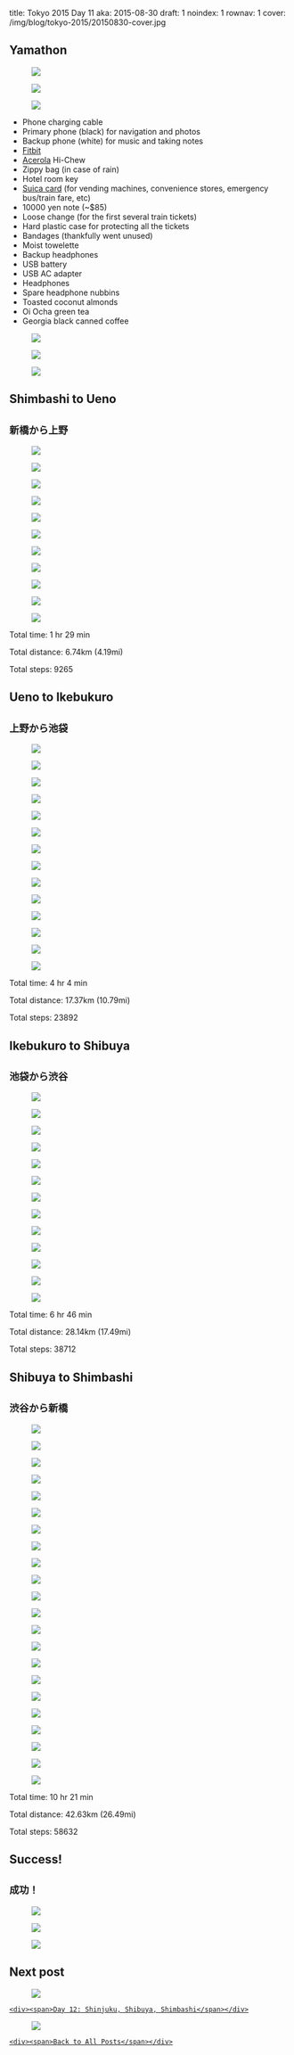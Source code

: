 title: Tokyo 2015 Day 11
aka: 2015-08-30
draft: 1
noindex: 1
rownav: 1
cover: /img/blog/tokyo-2015/20150830-cover.jpg

<h2 class="context">Yamathon</h2>

<div class="h1-1 center box">
  <figure class="screenshot"><img src="/img/blog/tokyo-2015/20150829-205632.jpg"></figure>
  <figure class="screenshot"><img src="/img/blog/tokyo-2015/20150829-205639.jpg"></figure>
</div>

<figure class="bust"><img src="/img/blog/tokyo-2015/20150830-081452.jpg"></figure>

* Phone charging cable
* Primary phone (black) for navigation and photos
* Backup phone (white) for music and taking notes
* [Fitbit](https://www.fitbit.com/user/23VRHD)
* [Acerola](https://en.wikipedia.org/wiki/Malpighia_emarginata) Hi-Chew
* Zippy bag (in case of rain)
* Hotel room key
* [Suica card](https://en.wikipedia.org/wiki/Suica) (for vending machines, convenience stores, emergency bus/train fare, etc)
* 10000 yen note (~$85)
* Loose change (for the first several train tickets)
* Hard plastic case for protecting all the tickets
* Bandages (thankfully went unused)
* Moist towelette
* Backup headphones
* USB battery
* USB AC adapter
* Headphones
* Spare headphone nubbins
* Toasted coconut almonds
* Oi Ocha green tea
* Georgia black canned coffee

<figure><img src="/img/blog/tokyo-2015/20150830-082944.jpg"></figure>
<figure><img src="/img/blog/tokyo-2015/20150830-084038.jpg"></figure>
<figure class="screenshot"><img src="/img/blog/tokyo-2015/20150830-084243.jpg"></figure>

<h2 class="context">Shimbashi to Ueno</h2>
<h2 class="context"><small>新橋から上野</small></h2>

<figure><img src="/img/blog/tokyo-2015/20150830-084853.jpg"></figure>
<figure><img src="/img/blog/tokyo-2015/20150830-085034.jpg"></figure>
<figure><img src="/img/blog/tokyo-2015/20150830-085342.jpg"></figure>
<figure><img src="/img/blog/tokyo-2015/20150830-090419.jpg"></figure>
<figure><img src="/img/blog/tokyo-2015/20150830-091109.jpg"></figure>
<figure><img src="/img/blog/tokyo-2015/20150830-091713.jpg"></figure>
<figure><img src="/img/blog/tokyo-2015/20150830-092424.jpg"></figure>
<figure><img src="/img/blog/tokyo-2015/20150830-094330.jpg"></figure>
<figure><img src="/img/blog/tokyo-2015/20150830-100331.jpg"></figure>
<figure><img src="/img/blog/tokyo-2015/20150830-100717.jpg"></figure>
<figure class="bust"><img src="/img/blog/tokyo-2015/20150830-102120.jpg"></figure>

<p>Total time: 1 hr 29 min</p>
<p>Total distance: 6.74km (4.19mi)</p>
<p>Total steps: 9265</p>

<h2 class="context">Ueno to Ikebukuro</h2>
<h2 class="context"><small>上野から池袋</small></h2>

<div class="h1-1 box">
  <figure class="tokyo-20150830-103320"><img src="/img/blog/tokyo-2015/20150830-103320.jpg"></figure>
  <figure><img src="/img/blog/tokyo-2015/20150830-104004.jpg"></figure>
</div>
<figure><img src="/img/blog/tokyo-2015/20150830-104043.jpg"></figure>
<figure class="bust"><img src="/img/blog/tokyo-2015/20150830-105547.jpg"></figure>
<figure><img src="/img/blog/tokyo-2015/20150830-105759.jpg"></figure>
<figure class="bust"><img src="/img/blog/tokyo-2015/20150830-110157.jpg"></figure>
<figure><img src="/img/blog/tokyo-2015/20150830-111724.jpg"></figure>
<figure class="screenshot"><img src="/img/blog/tokyo-2015/20150830-112253.jpg"></figure>
<figure><img src="/img/blog/tokyo-2015/20150830-115951.jpg"></figure>
<figure><img src="/img/blog/tokyo-2015/20150830-120112.jpg"></figure>
<figure><img src="/img/blog/tokyo-2015/20150830-123113.jpg"></figure>
<figure><img src="/img/blog/tokyo-2015/20150830-123227.jpg"></figure>
<figure class="bust"><img src="/img/blog/tokyo-2015/20150830-123306.jpg"></figure>
<figure><img src="/img/blog/tokyo-2015/20150830-124344.jpg"></figure>

<p>Total time: 4 hr 4 min</p>
<p>Total distance: 17.37km (10.79mi)</p>
<p>Total steps: 23892</p>

<h2 class="context">Ikebukuro to Shibuya</h2>
<h2 class="context"><small>池袋から渋谷</small></h2>

<figure><img src="/img/blog/tokyo-2015/20150830-130136.jpg"></figure>
<figure class="bust"><img src="/img/blog/tokyo-2015/20150830-132319.jpg"></figure>
<figure><img src="/img/blog/tokyo-2015/20150830-133247.jpg"></figure>
<figure><img src="/img/blog/tokyo-2015/20150830-133821.jpg"></figure>
<figure><img src="/img/blog/tokyo-2015/20150830-135716.jpg"></figure>
<figure><img src="/img/blog/tokyo-2015/20150830-140410.jpg"></figure>
<figure><img src="/img/blog/tokyo-2015/20150830-144241.jpg"></figure>
<figure><img src="/img/blog/tokyo-2015/20150830-145923.jpg"></figure>
<figure><img src="/img/blog/tokyo-2015/20150830-150053.jpg"></figure>
<figure><img src="/img/blog/tokyo-2015/20150830-150551.jpg"></figure>
<figure class="bust"><img src="/img/blog/tokyo-2015/20150830-150903.jpg"></figure>
<figure><img src="/img/blog/tokyo-2015/20150830-151944.jpg"></figure>
<figure><img src="/img/blog/tokyo-2015/20150830-153014.jpg"></figure>

<p>Total time: 6 hr 46 min</p>
<p>Total distance: 28.14km (17.49mi)</p>
<p>Total steps: 38712</p>

<h2 class="context">Shibuya to Shimbashi</h2>
<h2 class="context"><small>渋谷から新橋</small></h2>

<figure><img src="/img/blog/tokyo-2015/20150830-153723.jpg"></figure>
<figure><img src="/img/blog/tokyo-2015/20150830-154706.jpg"></figure>
<figure class="bust"><img src="/img/blog/tokyo-2015/20150830-155629.jpg"></figure>
<figure><img src="/img/blog/tokyo-2015/20150830-160024.jpg"></figure>
<figure class="screenshot"><img src="/img/blog/tokyo-2015/20150830-160821.jpg"></figure>
<figure><img src="/img/blog/tokyo-2015/20150830-161850.jpg"></figure>
<figure><img src="/img/blog/tokyo-2015/20150830-163104.jpg"></figure>
<figure><img src="/img/blog/tokyo-2015/20150830-164126.jpg"></figure>
<figure><img src="/img/blog/tokyo-2015/20150830-164913.jpg"></figure>
<figure><img src="/img/blog/tokyo-2015/20150830-170400.jpg"></figure>
<figure><img src="/img/blog/tokyo-2015/20150830-170517.jpg"></figure>
<figure class="bust"><img src="/img/blog/tokyo-2015/20150830-172753.jpg"></figure>
<figure><img src="/img/blog/tokyo-2015/20150830-172851.jpg"></figure>
<figure><img src="/img/blog/tokyo-2015/20150830-174705.jpg"></figure>
<figure><img src="/img/blog/tokyo-2015/20150830-175752.jpg"></figure>
<figure><img src="/img/blog/tokyo-2015/20150830-180332.jpg"></figure>
<figure><img src="/img/blog/tokyo-2015/20150830-181136.jpg"></figure>
<figure><img src="/img/blog/tokyo-2015/20150830-181318.jpg"></figure>
<figure><img src="/img/blog/tokyo-2015/20150830-182732.jpg"></figure>
<figure><img src="/img/blog/tokyo-2015/20150830-185037.jpg"></figure>
<figure><img src="/img/blog/tokyo-2015/20150830-185226.jpg"></figure>
<figure><img src="/img/blog/tokyo-2015/20150830-185528.jpg"></figure>

<p>Total time: 10 hr 21 min</p>
<p>Total distance: 42.63km (26.49mi)</p>
<p>Total steps: 58632</p>

<h2 class="context">Success!</h2>
<h2 class="context"><small>成功！</small></h2>

<figure><img src="/img/blog/tokyo-2015/20150830-190327.jpg"></figure>
<figure><img src="/img/blog/tokyo-2015/20150830-190645.jpg"></figure>
<figure><img src="/img/blog/tokyo-2015/20150830-200936.jpg"></figure>

<h2>Next post</h2>

<div class="hud">
  <a href="tokyo-2015-day-12.html">
    <figure><img src="/img/blog/tokyo-2015/20150831-cover.jpg"></figure>
   
    <div><span>Day 12: Shinjuku, Shibuya, Shimbashi</span></div>
  </a>
</div>

<div class="hud">
  <a href="tokyo-2015.html">
    <figure><img src="/img/blog/tokyo-2015/cover.jpg"></figure>
   
    <div><span>Back to All Posts</span></div>
  </a>
</div>
